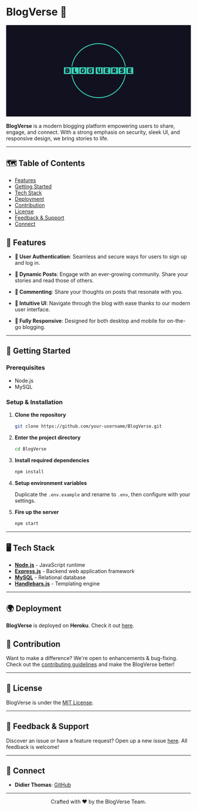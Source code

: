 # **BlogVerse** 🚀

![BlogVerse Logo](./assets/img/logo.png)

**BlogVerse** is a modern blogging platform empowering users to share, engage, and connect.
With a strong emphasis on security, sleek UI, and responsive design, we bring stories to life.

---

## 🗺️ **Table of Contents**

- [Features](#-features)
- [Getting Started](#-getting-started)
- [Tech Stack](#-tech-stack)
- [Deployment](#-deployment)
- [Contribution](#-contribution)
- [License](#-license)
- [Feedback & Support](#-feedback--support)
- [Connect](#-connect)

## 🌟 **Features**

- **🔐 User Authentication**: Seamless and secure ways for users to sign up and log in.

- **📝 Dynamic Posts**: Engage with an ever-growing community. Share your stories and read those of others.

- **💬 Commenting**: Share your thoughts on posts that resonate with you.

- **🎨 Intuitive UI**: Navigate through the blog with ease thanks to our modern user interface.

- **📱 Fully Responsive**: Designed for both desktop and mobile for on-the-go blogging.

---

## 🚀 **Getting Started**

### **Prerequisites**

- Node.js
- MySQL

### **Setup & Installation**

1. **Clone the repository**

    ```bash
    git clone https://github.com/your-username/BlogVerse.git
    ```

2. **Enter the project directory**

    ```bash
    cd BlogVerse
    ```

3. **Install required dependencies**

    ```bash
    npm install
    ```

4. **Setup environment variables**

   Duplicate the `.env.example` and rename to `.env`, then configure with your settings.

5. **Fire up the server**

    ```bash
    npm start
    ```

---

## 🖥️ **Tech Stack**

- [**Node.js**](https://nodejs.org/) - JavaScript runtime
- [**Express.js**](https://expressjs.com/) - Backend web application framework
- [**MySQL**](https://www.mysql.com/) - Relational database
- [**Handlebars.js**](https://handlebarsjs.com/) - Templating engine

---

## 🌍 **Deployment**

**BlogVerse** is deployed on **Heroku**. Check it out [here](https://glacial-beach-50205-ef9587d9a5cc.herokuapp.com/).

## 🤝 **Contribution**

Want to make a difference? We're open to enhancements & bug-fixing. Check out the [contributing guidelines](CONTRIBUTING.md) and make the BlogVerse better!

---

## 📜 **License**

BlogVerse is under the [MIT License](LICENSE.md).

---

## 📣 **Feedback & Support**

Discover an issue or have a feature request? Open up a new issue [here](https://github.com/didierthomasm/Blogger/issues). All feedback is welcome!

---

## 💌 **Connect**

- **Didier Thomas**: [GitHub](https://github.com/didierthomasm)

---

<div align="center">
  Crafted with ❤️ by the BlogVerse Team.
</div>
